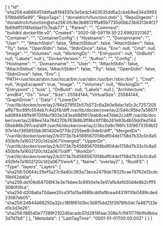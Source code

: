 [
{
"Id": "sha256:ed666451ddfaa8194597e3e5edc5403535dd5a2cbeb9ed34d3992519bb895e99",
"RepoTags": [
"donaldrich/function:dobi"
],
"RepoDigests": [
"donaldrich/function@sha256:0fc8e3b96131ffa85b7735d0bb23b6313e4f27fb69dff5116fafdae17c7eab77"
],
"Parent": "",
"Comment": "buildkit.dockerfile.v0",
"Created": "2020-08-09T19:30:22.699202136Z",
"Container": "",
"ContainerConfig": {
"Hostname": "",
"Domainname": "",
"User": "",
"AttachStdin": false,
"AttachStdout": false,
"AttachStderr": false,
"Tty": false,
"OpenStdin": false,
"StdinOnce": false,
"Env": null,
"Cmd": null,
"Image": "",
"Volumes": null,
"WorkingDir": "",
"Entrypoint": null,
"OnBuild": null,
"Labels": null
},
"DockerVersion": "",
"Author": "",
"Config": {
"Hostname": "",
"Domainname": "",
"User": "",
"AttachStdin": false,
"AttachStdout": false,
"AttachStderr": false,
"Tty": false,
"OpenStdin": false,
"StdinOnce": false,
"Env": [
"PATH=/usr/local/sbin:/usr/local/bin:/usr/sbin:/usr/bin:/sbin:/bin"
],
"Cmd": null,
"ArgsEscaped": true,
"Image": "",
"Volumes": null,
"WorkingDir": "",
"Entrypoint": [
"tusk"
],
"OnBuild": null,
"Labels": null
},
"Architecture": "amd64",
"Os": "linux",
"Size": 25584144,
"VirtualSize": 25584144,
"GraphDriver": {
"Data": {
"LowerDir": "/var/lib/docker/overlay2/94e2795f2b57b572c6a2b0e8dac1a5c3c7257205affb71bc89fc554eb7c4d2f8/diff:/var/lib/docker/overlay2/5d4c95be7a5867fbd069448ffe9f705f4cf903e343ea986f617eab8ce47deb2c/diff:/var/lib/docker/overlay2/88ee74a784270b763b8b3ff8bc6f118b261e93b4b59dd1ed14406eb86b297ced/diff:/var/lib/docker/overlay2/3bc0d8c196fc33f9673359bf297e14cf365650bb361400e077dc2255ee8c0de6/diff",
"MergedDir": "/var/lib/docker/overlay2/b3173b7b4568567056bdf04de1758d7b33c0c8a5450bfe7a1602120c1d2a0671/merged",
"UpperDir": "/var/lib/docker/overlay2/b3173b7b4568567056bdf04de1758d7b33c0c8a5450bfe7a1602120c1d2a0671/diff",
"WorkDir": "/var/lib/docker/overlay2/b3173b7b4568567056bdf04de1758d7b33c0c8a5450bfe7a1602120c1d2a0671/work"
},
"Name": "overlay2"
},
"RootFS": {
"Type": "layers",
"Layers": [
"sha256:50644c29ef5a27c9a40c393a73ece2479de78325cae7d762ef3cdc19bf42dd0a",
"sha256:de108d64708f43e3e7bbee3c6950e1e3e97afb4afd30d4e8b2cfff53080f0fca",
"sha256:d208a6a72daee20cd3f1a15a4989cddfaf8cea44319110b0499cded23067eb05",
"sha256:2d844d68250a32cc18f8f61d3bc3d815dd25f3978fb0dc7a487133ed1e3d3e26",
"sha256:f885d0e77289f2102d6acadc07d2818faac308e7c1f411776bffe8bba3d7d7b6"
]
},
"Metadata": {
"LastTagTime": "0001-01-01T00:00:00Z"
}
}
]
